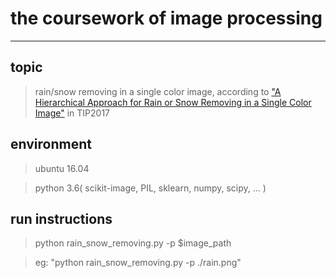 # the coursework of image processing

---

## topic

>rain/snow removing in a single color image, according to ["A Hierarchical Approach for Rain or Snow Removing in a Single Color Image"](https://ieeexplore.ieee.org/abstract/document/7934435/) in TIP2017


## environment

>ubuntu 16.04

>python 3.6( scikit-image, PIL, sklearn, numpy, scipy, ... )

## run instructions

>python rain_snow_removing.py -p \$image_path

>eg: "python rain_snow_removing.py -p ./rain.png"